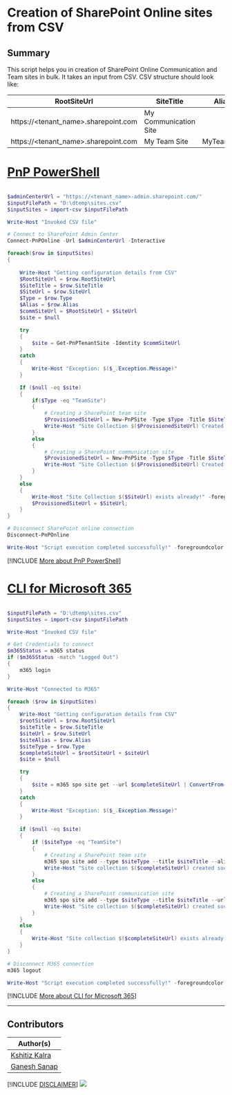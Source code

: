 

# Creation of SharePoint Online sites from CSV

## Summary

This script helps you in creation of SharePoint Online Communication and Team sites in bulk. It takes an input from CSV.
CSV structure should look like:

| RootSiteUrl                          | SiteTitle             | Alias                 | SiteUrl           | Type              |
|--------------------------------------|-----------------------|-----------------------|-------------------|-------------------|
| https://<tenant_name>.sharepoint.com | My Communication Site |                       | /sites/mycommsite | CommunicationSite |
| https://<tenant_name>.sharepoint.com | My Team Site          | MyTeamSite            | /sites/myteamsite | TeamSite          |

# [PnP PowerShell](#tab/pnpps)

```powershell

$adminCenterUrl = "https://<tenant_name>-admin.sharepoint.com/"
$inputFilePath = "D:\dtemp\sites.csv"
$inputSites = import-csv $inputFilePath

Write-Host "Invoked CSV file"

# Connect to SharePoint Admin Center
Connect-PnPOnline -Url $adminCenterUrl -Interactive

foreach($row in $inputSites)
{ 
    
    Write-Host "Getting configuration details from CSV"
    $RootSiteUrl = $row.RootSiteUrl
    $SiteTitle = $row.SiteTitle
    $SiteUrl = $row.SiteUrl
    $Type = $row.Type
    $Alias = $row.Alias
    $commSiteUrl = $RootSiteUrl + $SiteUrl 
    $site = $null

    try
    {
        $site = Get-PnPTenantSite -Identity $commSiteUrl 
    }
    catch
    {
        Write-Host "Exception: $($_.Exception.Message)"
    }

    If ($null -eq $site)
    {
        if($Type -eq "TeamSite")
        {
            # Creating a SharePoint team site
            $ProvisionedSiteUrl = New-PnPSite -Type $Type -Title $SiteTitle -Alias $Alias -IsPublic   
            Write-Host "Site Collection $($ProvisionedSiteUrl) Created Successfully!" -foregroundcolor Green
        }
        else
        {
            # Creating a SharePoint communication site
            $ProvisionedSiteUrl = New-PnPSite -Type $Type -Title $SiteTitle -Url $commSiteUrl  
            Write-Host "Site Collection $($ProvisionedSiteUrl) Created Successfully!" -foregroundcolor Green
        }
    }
    else
    {
        Write-Host "Site Collection $($SiteUrl) exists already!" -foregroundcolor Yellow
        $ProvisionedSiteUrl = $SiteUrl;
    }
}

# Disconnect SharePoint online connection
Disconnect-PnPOnline

Write-Host "Script execution completed successfully!" -foregroundcolor Green

```

[!INCLUDE [More about PnP PowerShell](../../docfx/includes/MORE-PNPPS.md)]

# [CLI for Microsoft 365](#tab/cli-m365-ps)

```powershell

$inputFilePath = "D:\dtemp\sites.csv"
$inputSites = import-csv $inputFilePath

Write-Host "Invoked CSV file"

# Get Credentials to connect
$m365Status = m365 status
if ($m365Status -match "Logged Out")
{
    m365 login
}

Write-Host "Connected to M365"

foreach ($row in $inputSites)
{
    Write-Host "Getting configuration details from CSV"
    $rootSiteUrl = $row.RootSiteUrl
    $siteTitle = $row.SiteTitle
    $siteUrl = $row.SiteUrl
    $siteAlias = $row.Alias
    $siteType = $row.Type
    $completeSiteUrl = $rootSiteUrl + $siteUrl 
    $site = $null

    try
    {
        $site = m365 spo site get --url $completeSiteUrl | ConvertFrom-Json
    }
    catch
    {
        Write-Host "Exception: $($_.Exception.Message)"
    }

    if ($null -eq $site)
    {
        if ($siteType -eq "TeamSite")
        {
            # Creating a SharePoint team site
            m365 spo site add --type $siteType --title $siteTitle --alias $siteAlias --isPublic
            Write-Host "Site collection $($completeSiteUrl) created successfully!" -foregroundcolor Green
        }
        else
        {
            # Creating a SharePoint communication site
            m365 spo site add --type $siteType --title $siteTitle --url $completeSiteUrl
            Write-Host "Site collection $($completeSiteUrl) created successfully!" -foregroundcolor Green
        }
    }
    else
    {
        Write-Host "Site collection $($completeSiteUrl) exists already!" -foregroundcolor Yellow
    }
}

# Disconnect M365 connection
m365 logout

Write-Host "Script execution completed successfully!" -foregroundcolor Green

```

[!INCLUDE [More about CLI for Microsoft 365](../../docfx/includes/MORE-CLIM365.md)]

***

## Contributors

| Author(s) |
|-----------|
| [Kshitiz Kalra](https://www.linkedin.com/in/kshitiz-kalra-b3107b164/) |
| [Ganesh Sanap](https://ganeshsanapblogs.wordpress.com/about) |

[!INCLUDE [DISCLAIMER](../../docfx/includes/DISCLAIMER.md)]
<img src="https://m365-visitor-stats.azurewebsites.net/script-samples/scripts/spo-bulk-creation-sharepoint-sites-csv" aria-hidden="true" />
